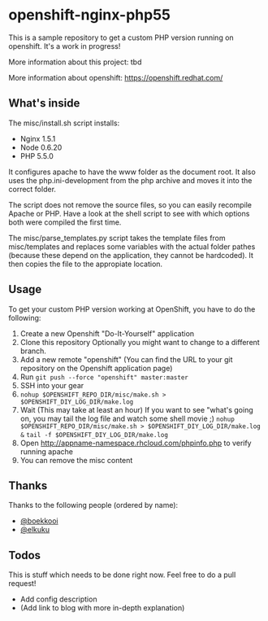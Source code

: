 openshift-nginx-php55
============================

This is a sample repository to get a custom PHP version running on openshift. It's a
work in progress!

More information about this project: tbd

More information about openshift: https://openshift.redhat.com/

What's inside
-------------

The misc/install.sh script installs:

* Nginx 1.5.1
* Node 0.6.20
* PHP 5.5.0

It configures apache to have the www folder as the document root. It also
uses the php.ini-development from the php archive and moves it into the
correct folder.

The script does not remove the source files, so you can easily recompile
Apache or PHP. Have a look at the shell script to see with which options
both were compiled the first time.

The misc/parse_templates.py script takes the template files from misc/templates and
replaces some variables with the actual folder pathes (because these
depend on the application, they cannot be hardcoded). It then copies
the file to the appropiate location.

Usage
-----

To get your custom PHP version working at OpenShift, you have to do the following:

1. Create a new Openshift "Do-It-Yourself" application
2. Clone this repository
    Optionally you might want to change to a different branch.
3. Add a new remote "openshift" (You can find the URL to your git repository
   on the Openshift application page)
4. Run `git push --force "openshift" master:master`
5. SSH into your gear
6. `nohup $OPENSHIFT_REPO_DIR/misc/make.sh > $OPENSHIFT_DIY_LOG_DIR/make.log`
7. Wait (This may take at least an hour)
    If you want to see "what's going on, you may tail the log file and watch some shell movie ;)
    `nohup $OPENSHIFT_REPO_DIR/misc/make.sh > $OPENSHIFT_DIY_LOG_DIR/make.log &`
    `tail -f $OPENSHIFT_DIY_LOG_DIR/make.log`
8. Open http://appname-namespace.rhcloud.com/phpinfo.php to verify running
   apache
9. You can remove the misc content

Thanks
------

Thanks to the following people (ordered by name):

* [@boekkooi](https://github.com/boekkooi)
* [@elkuku](https://github.com/elkuku)

Todos
-----

This is stuff which needs to be done right now. Feel free to do a pull request!

* Add config description
* (Add link to blog with more in-depth explanation)